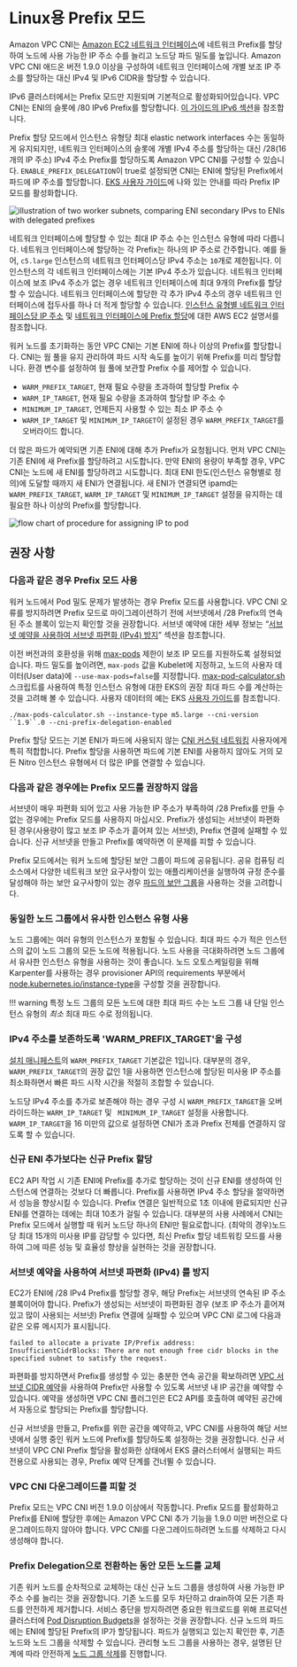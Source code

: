# Linux용 Prefix 모드

Amazon VPC CNI는 [Amazon EC2 네트워크 인터페이스](https://docs.aws.amazon.com/AWSEC2/latest/UserGuide/ec2-prefix-eni.html)에 네트워크 Prefix를 할당하여 노드에 사용 가능한 IP 주소 수를 늘리고 노드당 파드 밀도를 높입니다. Amazon VPC CNI 애드온 버전 1.9.0 이상을 구성하여 네트워크 인터페이스에 개별 보조 IP 주소를 할당하는 대신 IPv4 및 IPv6 CIDR을 할당할 수 있습니다. 

IPv6 클러스터에서는 Prefix 모드만 지원되며 기본적으로 활성화되어있습니다. VPC CNI는 ENI의 슬롯에 /80 IPv6 Prefix를 할당합니다. [이 가이드의 IPv6 섹션](../ipv6/index.md)을 참조합니다.

Prefix 할당 모드에서 인스턴스 유형당 최대 elastic network interfaces 수는 동일하게 유지되지만, 네트워크 인터페이스의 슬롯에 개별 IPv4 주소를 할당하는 대신 /28(16개의 IP 주소) IPv4 주소 Prefix를 할당하도록 Amazon VPC CNI를 구성할 수 있습니다. `ENABLE_PREFIX_DELEGATION`이 true로 설정되면 CNI는 ENI에 할당된 Prefix에서 파드에 IP 주소를 할당합니다. [EKS 사용자 가이드](https://docs.aws.amazon.com/eks/latest/userguide/cni-increase-ip-addresses.html)에 나와 있는 안내를 따라 Prefix IP 모드를 활성화합니다. 

![illustration of two worker subnets, comparing ENI secondary IPvs to ENIs with delegated prefixes](./image.png)

네트워크 인터페이스에 할당할 수 있는 최대 IP 주소 수는 인스턴스 유형에 따라 다릅니다. 네트워크 인터페이스에 할당하는 각 Prefix는 하나의 IP 주소로 간주합니다. 예를 들어, `c5.large` 인스턴스의 네트워크 인터페이스당 IPv4 주소는 `10`개로 제한됩니다. 이 인스턴스의 각 네트워크 인터페이스에는 기본 IPv4 주소가 있습니다. 네트워크 인터페이스에 보조 IPv4 주소가 없는 경우 네트워크 인터페이스에 최대 9개의 Prefix를 할당할 수 있습니다. 네트워크 인터페이스에 할당한 각 추가 IPv4 주소의 경우 네트워크 인터페이스에 접두사를 하나 더 적게 할당할 수 있습니다. [인스턴스 유형별 네트워크 인터페이스당 IP 주소](https://docs.aws.amazon.com/AWSEC2/latest/UserGuide/using-eni.html#AvailableIpPerENI) 및 [네트워크 인터페이스에 Prefix 할당](https://docs.aws.amazon.com/AWSEC2/latest/UserGuide/ec2-prefix-eni.html)에 대한 AWS EC2 설명서를 참조합니다.

워커 노드를 초기화하는 동안 VPC CNI는 기본 ENI에 하나 이상의 Prefix를 할당합니다. CNI는 웜 풀을 유지 관리하여 파드 시작 속도를 높이기 위해 Prefix를 미리 할당합니다. 환경 변수를 설정하여 웜 풀에 보관할 Prefix 수를 제어할 수 있습니다.

* `WARM_PREFIX_TARGET`, 현재 필요 수량을 초과하여 할당할 Prefix 수
* `WARM_IP_TARGET`, 현재 필요 수량을 초과하여 할당할 IP 주소 수
* `MINIMUM_IP_TARGET`, 언제든지 사용할 수 있는 최소 IP 주소 수
* `WARM_IP_TARGET` 및 `MINIMUM_IP_TARGET`이 설정된 경우 `WARM_PREFIX_TARGET`를 오버라이드 합니다.

더 많은 파드가 예약되면 기존 ENI에 대해 추가 Prefix가 요청됩니다. 먼저 VPC CNI는 기존 ENI에 새 Prefix를 할당하려고 시도합니다. 만약 ENI의 용량이 부족할 경우, VPC CNI는 노드에 새 ENI를 할당하려고 시도합니다. 최대 ENI 한도(인스턴스 유형별로 정의)에 도달할 때까지 새 ENI가 연결됩니다. 새 ENI가 연결되면 ipamd는 `WARM_PREFIX_TARGET`, `WARM_IP_TARGET` 및 `MINIMUM_IP_TARGET` 설정을 유지하는 데 필요한 하나 이상의 Prefix를 할당합니다.


![flow chart of procedure for assigning IP to pod](./image-2.jpeg)

## 권장 사항

### 다음과 같은 경우 Prefix 모드 사용

워커 노드에서 Pod 밀도 문제가 발생하는 경우 Prefix 모드를 사용합니다. VPC CNI 오류를 방지하려면 Prefix 모드로 마이그레이션하기 전에 서브넷에서 /28 Prefix의 연속된 주소 블록이 있는지 확인할 것을 권장합니다. 서브넷 예약에 대한 세부 정보는 “[서브넷 예약을 사용하여 서브넷 파편화 (IPv4) 방지](https://docs.aws.amazon.com/vpc/latest/userguide/subnet-cidr-reservation.html)” 섹션을 참조합니다. 

이전 버전과의 호환성을 위해 [max-pods](https://github.com/awslabs/amazon-eks-ami/blob/master/files/eni-max-pods.txt) 제한이 보조 IP 모드를 지원하도록 설정되었습니다. 파드 밀도를 높이려면, `max-pods` 값을 Kubelet에 지정하고, 노드의 사용자 데이터(User data)에 `--use-max-pods=false`를 지정합니다. [max-pod-calculator.sh](https://github.com/awslabs/amazon-eks-ami/blob/master/files/max-pods-calculator.sh) 스크립트를 사용하여 특정 인스턴스 유형에 대한 EKS의 권장 최대 파드 수를 계산하는 것을 고려해 볼 수 있습니다. 사용자 데이터의 예는 EKS [사용자 가이드](https://docs.aws.amazon.com/eks/latest/userguide/cni-increase-ip-addresses.html)를 참조합니다.

```
./max-pods-calculator.sh --instance-type m5.large --cni-version ``1.9``.0 --cni-prefix-delegation-enabled
```


Prefix 할당 모드는 기본 ENI가 파드에 사용되지 않는 [CNI 커스텀 네트워킹](https://docs.aws.amazon.com/eks/latest/userguide/cni-custom-network.html) 사용자에게 특히 적합합니다. Prefix 할당을 사용하면 파드에 기본 ENI를 사용하지 않아도 거의 모든 Nitro 인스턴스 유형에서 더 많은 IP를 연결할 수 있습니다.

### 다음과 같은 경우에는 Prefix 모드를 권장하지 않음

서브넷이 매우 파편화 되어 있고 사용 가능한 IP 주소가 부족하여 /28 Prefix를 만들 수 없는 경우에는 Prefix 모드를 사용하지 마십시오. Prefix가 생성되는 서브넷이 파편화 된 경우(사용량이 많고 보조 IP 주소가 흩어져 있는 서브넷), Prefix 연결에 실패할 수 있습니다. 신규 서브넷을 만들고 Prefix를 예약하면 이 문제를 피할 수 있습니다.

Prefix 모드에서는 워커 노드에 할당된 보안 그룹이 파드에 공유됩니다. 공유 컴퓨팅 리소스에서 다양한 네트워크 보안 요구사항이 있는 애플리케이션을 실행하여 규정 준수를 달성해야 하는 보안 요구사항이 있는 경우 [파드의 보안 그룹](../sgpp/index.md)을 사용하는 것을 고려합니다.

### 동일한 노드 그룹에서 유사한 인스턴스 유형 사용

노드 그룹에는 여러 유형의 인스턴스가 포함될 수 있습니다. 최대 파드 수가 적은 인스턴스의 값이 노드 그룹의 모든 노드에 적용됩니다. 노드 사용을 극대화하려면 노드 그룹에서 유사한 인스턴스 유형을 사용하는 것이 좋습니다. 노드 오토스케일링을 위해 Karpenter를 사용하는 경우 provisioner API의 requirements 부분에서 [node.kubernetes.io/instance-type](https://karpenter.sh/docs/concepts/nodepools/)을 구성할 것을 권장합니다.

!!! warning 
    특정 노드 그룹의 모든 노드에 대한 최대 파드 수는 노드 그룹 내 단일 인스턴스 유형의 *최소* 최대 파드 수로 정의됩니다.

### IPv4 주소를 보존하도록 'WARM_PREFIX_TARGET'을 구성

[설치 매니페스트](https://github.com/aws/amazon-vpc-cni-k8s/blob/master/config/v1.9/aws-k8s-cni.yaml#L158)의 `WARM_PREFIX_TARGET` 기본값은 1입니다. 대부분의 경우, `WARM_PREFIX_TARGET`의 권장 값인 1을 사용하면 인스턴스에 할당된 미사용 IP 주소를 최소화하면서 빠른 파드 시작 시간을 적절히 조합할 수 있습니다.

노드당 IPv4 주소를 추가로 보존해야 하는 경우 구성 시 `WARM_PREFIX_TARGET`을 오버라이드하는 `WARM_IP_TARGET` 및 ` MINIMUM_IP_TARGET` 설정을 사용합니다. `WARM_IP_TARGET`을 16 미만의 값으로 설정하면 CNI가 초과 Prefix 전체를 연결하지 않도록 할 수 있습니다.

### 신규 ENI 추가보다는 신규 Prefix 할당

EC2 API 작업 시 기존 ENI에 Prefix를 추가로 할당하는 것이 신규 ENI를 생성하여 인스턴스에 연결하는 것보다 더 빠릅니다. Prefix를 사용하면 IPv4 주소 할당을 절약하면서 성능을 향상시킬 수 있습니다. Prefix 연결은 일반적으로 1초 이내에 완료되지만 신규 ENI를 연결하는 데에는 최대 10초가 걸릴 수 있습니다. 대부분의 사용 사례에서 CNI는 Prefix 모드에서 실행할 때 워커 노드당 하나의 ENI만 필요로합니다. (최악의 경우)노드당 최대 15개의 미사용 IP를 감당할 수 있다면, 최신 Prefix 할당 네트워킹 모드를 사용하여 그에 따른 성능 및 효율성 향상을 실현하는 것을 권장합니다.

### 서브넷 예약을 사용하여 서브넷 파편화 (IPv4) 를 방지

EC2가 ENI에 /28 IPv4 Prefix를 할당할 경우, 해당 Prefix는 서브넷의 연속된 IP 주소 블록이어야 합니다. Prefix가 생성되는 서브넷이 파편화된 경우 (보조 IP 주소가 흩어져 있고 많이 사용되는 서브넷) Prefix 연결에 실패할 수 있으며 VPC CNI 로그에 다음과 같은 오류 메시지가 표시됩니다.

```
failed to allocate a private IP/Prefix address: InsufficientCidrBlocks: There are not enough free cidr blocks in the specified subnet to satisfy the request.
```

파편화를 방지하면서 Prefix를 생성할 수 있는 충분한 연속 공간을 확보하려면 [VPC 서브넷 CIDR 예약](https://docs.aws.amazon.com/vpc/latest/userguide/subnet-cidr-reservation.html#work-with-subnet-cidr-reservations)을 사용하여 Prefix만 사용할 수 있도록 서브넷 내 IP 공간을 예약할 수 있습니다. 예약을 생성하면 VPC CNI 플러그인은 EC2 API를 호출하여 예약된 공간에서 자동으로 할당되는 Prefix를 할당합니다.

신규 서브넷을 만들고, Prefix를 위한 공간을 예약하고, VPC CNI를 사용하여 해당 서브넷에서 실행 중인 워커 노드에 Prefix를 할당하도록 설정하는 것을 권장합니다. 신규 서브넷이 VPC CNI Prefix 할당을 활성화한 상태에서 EKS 클러스터에서 실행되는 파드 전용으로 사용되는 경우, Prefix 예약 단계를 건너뛸 수 있습니다.

### VPC CNI 다운그레이드를 피할 것

Prefix 모드는 VPC CNI 버전 1.9.0 이상에서 작동합니다. Prefix 모드를 활성화하고 Prefix를 ENI에 할당한 후에는 Amazon VPC CNI 추가 기능을 1.9.0 미만 버전으로 다운그레이드하지 않아야 합니다. VPC CNI를 다운그레이드하려면 노드를 삭제하고 다시 생성해야 합니다.

### Prefix Delegation으로 전환하는 동안 모든 노드를 교체

기존 워커 노드를 순차적으로 교체하는 대신 신규 노드 그룹을 생성하여 사용 가능한 IP 주소 수를 늘리는 것을 권장합니다. 기존 노드를 모두 차단하고 drain하여 모든 기존 파드를 안전하게 제거합니다. 서비스 중단을 방지하려면 중요한 워크로드를 위해 프로덕션 클러스터에 [Pod Disruption Budgets](https://kubernetes.io/docs/tasks/run-application/configure-pdb)을 설정하는 것을 권장합니다. 신규 노드의 파드에는 ENI에 할당된 Prefix의 IP가 할당됩니다. 파드가 실행되고 있는지 확인한 후, 기존 노드와 노드 그룹을 삭제할 수 있습니다. 관리형 노드 그룹을 사용하는 경우, 설명된 단계에 따라 안전하게 [노드 그룹 삭제](https://docs.aws.amazon.com/eks/latest/userguide/delete-managed-node-group.html)를 진행합니다.

